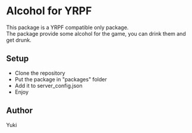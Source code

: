 # Alcohol for YRPF
This package is a YRPF compatible only package.  
The package provide some alcohol for the game, you can drink them and get drunk.  

## Setup
- Clone the repository
- Put the package in "packages" folder
- Add it to server_config.json
- Enjoy

## Author
Yuki
